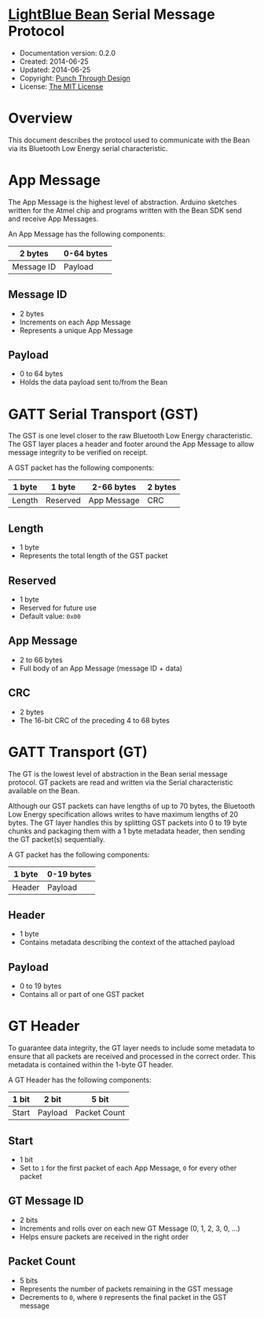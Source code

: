 # [LightBlue Bean](http://punchthrough.com/bean/) Serial Message Protocol

* Documentation version: 0.2.0
* Created: 2014-06-25
* Updated: 2014-06-25
* Copyright: [Punch Through Design](http://punchthrough.com)
* License: [The MIT License](http://opensource.org/licenses/MIT)

# Overview

This document describes the protocol used to communicate with the Bean via its Bluetooth Low Energy serial characteristic.

# App Message

The App Message is the highest level of abstraction. Arduino sketches written for the Atmel chip and programs written with the Bean SDK send and receive App Messages.

An App Message has the following components:

2 bytes    | 0-64 bytes
-----------|--------
Message ID | Payload

## Message ID
* 2 bytes
* Increments on each App Message
* Represents a unique App Message

## Payload
* 0 to 64 bytes
* Holds the data payload sent to/from the Bean

# GATT Serial Transport (GST)

The GST is one level closer to the raw Bluetooth Low Energy characteristic. The GST layer places a header and footer around the App Message to allow message integrity to be verified on receipt.

A GST packet has the following components:

  1 byte | 1 byte   | 2-66 bytes  | 2 bytes
---------|----------|-------------|-----
  Length | Reserved | App Message | CRC 

## Length
* 1 byte
* Represents the total length of the GST packet

## Reserved
* 1 byte
* Reserved for future use
* Default value: `0x00`

## App Message
* 2 to 66 bytes
* Full body of an App Message (message ID + data)

## CRC
* 2 bytes
* The 16-bit CRC of the preceding 4 to 68 bytes

# GATT Transport (GT)

The GT is the lowest level of abstraction in the Bean serial message protocol. GT packets are read and written via the Serial characteristic available on the Bean.

Although our GST packets can have lengths of up to 70 bytes, the Bluetooth Low Energy specification allows writes to have maximum lengths of 20 bytes. The GT layer handles this by splitting GST packets into 0 to 19 byte chunks and packaging them with a 1 byte metadata header, then sending the GT packet(s) sequentially.

A GT packet has the following components:

  1 byte | 0-19 bytes
---------|---------
  Header | Payload 

## Header
* 1 byte
* Contains metadata describing the context of the attached payload

## Payload
* 0 to 19 bytes
* Contains all or part of one GST packet

# GT Header

To guarantee data integrity, the GT layer needs to include some metadata to ensure that all packets are received and processed in the correct order. This metadata is contained within the 1-byte GT header.

A GT Header has the following components:

 1 bit | 2 bit   | 5 bit         
-------|---------|--------------
 Start | Payload | Packet Count 

## Start
* 1 bit
* Set to `1` for the first packet of each App Message, `0` for every other packet

## GT Message ID
* 2 bits
* Increments and rolls over on each new GT Message (0, 1, 2, 3, 0, ...)
* Helps ensure packets are received in the right order

## Packet Count
* 5 bits
* Represents the number of packets remaining in the GST message
* Decrements to `0`, where `0` represents the final packet in the GST message
